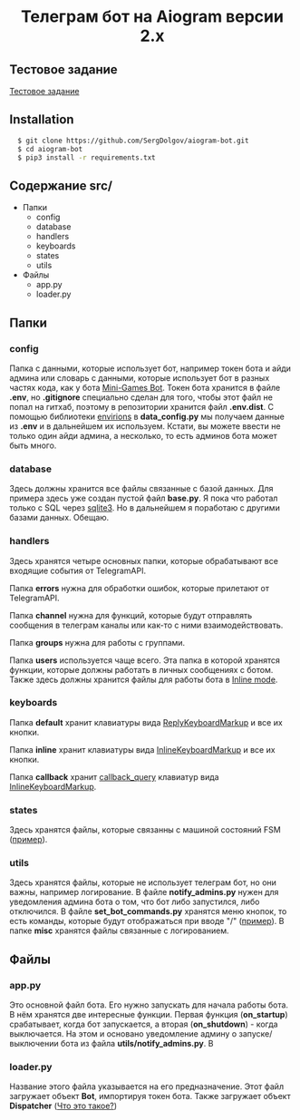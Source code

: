 
<h1 align=center>Телеграм бот на Aiogram версии 2.x</h1>

## Тестовое задание
[Тестовое задание](https://docs.google.com/document/d/1JBa9OLgGDAG9ujmVSBXHalDYibaaxa68lL5P8l2PwmI/edit?pli=1)

## Installation
```bash
  $ git clone https://github.com/SergDolgov/aiogram-bot.git
  $ cd aiogram-bot
  $ pip3 install -r requirements.txt
```

## Содержание src/
* Папки 
  * config
  * database
  * handlers
  * keyboards
  * states
  * utils
* Файлы
  * app.py
  * loader.py

## Папки
### config
Папка с данными, которые использует бот, например токен бота и айди админа или словарь с данными, которые использует бот в разных частях кода, как у бота [Mini-Games Bot](https://github.com/Laiwer/Mini-Games_Bot/tree/main/data). Токен бота хранится в файле **.env**, но **.gitignore** специально сделан для того, чтобы этот файл не попал на гитхаб, поэтому в репозитории хранится файл **.env.dist**. С помощью библиотеки [envirions](https://pypi.org/project/environs/) в **data_config.py** мы получаем данные из **.env** и в дальнейшем их используем. Кстати, вы можете ввести не только один айди админа, а несколько, то есть админов бота может быть много.
### database
Здесь должны хранится все файлы связанные с базой данных. Для примера здесь уже создан пустой файл **base.py**. Я пока что работал только с SQL через [sqlite3](https://docs.python.org/3/library/sqlite3.html). Но в дальнейшем я поработаю с другими базами данных. Обещаю.
### handlers
Здесь хранятся четыре основных папки, которые обрабатывают все входящие события от TelegramAPI.

Папка **errors** нужна для обработки ошибок, которые прилетают от TelegramAPI.

Папка **channel** нужна для функций, которые будут отправлять сообщения в телеграм каналы или как-то с ними взаимодействовать.

Папка **groups** нужна для работы с группами.

Папка **users** используется чаще всего. Эта папка в которой хранятся функции, которые должны работать в личных сообщениях с ботом. Также здесь должны хранится файлы для работы бота в [Inline mode](https://core.telegram.org/bots/features#inline-requests).
### keyboards
Папка **default** хранит клавиатуры вида [ReplyKeyboardMarkup](https://docs.aiogram.dev/en/v2.25.1/telegram/types/reply_keyboard.html?highlight=ReplyKeyboardMarkup) и все их кнопки.

Папка **inline** хранит клавиатуры вида [InlineKeyboardMarkup](https://docs.aiogram.dev/en/v2.25.1/telegram/types/inline_keyboard.html?highlight=InlineKeyboardMarkup) и все их кнопки.

Папка **callback** хранит [callback_query](https://core.telegram.org/bots/api#callbackquery) клавиатур вида [InlineKeyboardMarkup](https://docs.aiogram.dev/en/v2.25.1/telegram/types/inline_keyboard.html?highlight=InlineKeyboardMarkup).

### states
Здесь хранятся файлы, которые связанны с машиной состояний FSM ([пример](https://docs.aiogram.dev/en/v2.25.1/examples/finite_state_machine_example.html?highlight=state)).

### utils
Здесь хранятся файлы, которые не использует телеграм бот, но они важны, например логирование. В файле **notify_admins.py** нужен для уведомления админа бота о том, что бот либо запустился, либо отключился. В файле **set_bot_commands.py** хранятся меню кнопок, то есть команды, которые будут отображаться при вводе "/" ([пример](https://core.telegram.org/file/464001555/10fbd/jvTuV2Ke7WQ.1916669.mp4/a056de323645db409d)). В папке **misc** хранятся файлы связанные с логированием.

## Файлы
### app.py
Это основной файл бота. Его нужно запускать для начала работы бота. В нём хранятся две интересные функции. Первая функция (**on_startup**) срабатывает, когда бот запускается, а вторая (**on_shutdown**) - когда выключается. На этом и основано уведомление админу о запуске/выключении бота из файла **utils/notify_admins.py**.
В
### loader.py
Название этого файла указывается на его предназначение. Этот файл загружает объект **Bot**, импортируя токен бота. Также загружает объект **Dispatcher** ([Что это такое?](https://docs.aiogram.dev/en/v2.25.1/dispatcher/index.html?highlight=dispatcher#dispatcher-class))